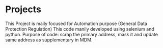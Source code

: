 # Projects
This Project is maily focused for Automation purpose (General Data Protection Regulation) 
This code manily developed using selenium and python.
Purpose of code: scrap the primary address, mask it and update same address as supplementary in MDM.
